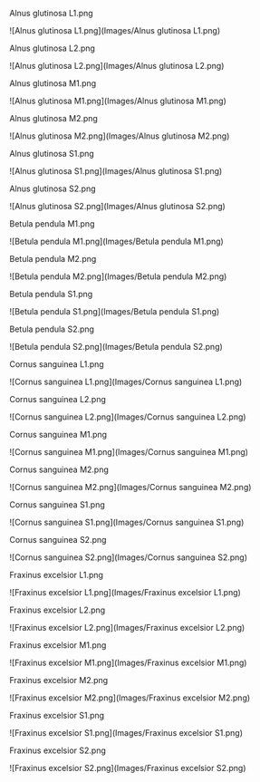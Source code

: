 Alnus glutinosa L1.png

![Alnus glutinosa L1.png](Images/Alnus glutinosa L1.png)

Alnus glutinosa L2.png

![Alnus glutinosa L2.png](Images/Alnus glutinosa L2.png)

Alnus glutinosa M1.png

![Alnus glutinosa M1.png](Images/Alnus glutinosa M1.png)

Alnus glutinosa M2.png

![Alnus glutinosa M2.png](Images/Alnus glutinosa M2.png)

Alnus glutinosa S1.png

![Alnus glutinosa S1.png](Images/Alnus glutinosa S1.png)

Alnus glutinosa S2.png

![Alnus glutinosa S2.png](Images/Alnus glutinosa S2.png)

Betula pendula M1.png

![Betula pendula M1.png](Images/Betula pendula M1.png)

Betula pendula M2.png

![Betula pendula M2.png](Images/Betula pendula M2.png)

Betula pendula S1.png

![Betula pendula S1.png](Images/Betula pendula S1.png)

Betula pendula S2.png

![Betula pendula S2.png](Images/Betula pendula S2.png)

Cornus sanguinea L1.png

![Cornus sanguinea L1.png](Images/Cornus sanguinea L1.png)

Cornus sanguinea L2.png

![Cornus sanguinea L2.png](Images/Cornus sanguinea L2.png)

Cornus sanguinea M1.png

![Cornus sanguinea M1.png](Images/Cornus sanguinea M1.png)

Cornus sanguinea M2.png

![Cornus sanguinea M2.png](Images/Cornus sanguinea M2.png)

Cornus sanguinea S1.png

![Cornus sanguinea S1.png](Images/Cornus sanguinea S1.png)

Cornus sanguinea S2.png

![Cornus sanguinea S2.png](Images/Cornus sanguinea S2.png)

Fraxinus excelsior L1.png

![Fraxinus excelsior L1.png](Images/Fraxinus excelsior L1.png)

Fraxinus excelsior L2.png

![Fraxinus excelsior L2.png](Images/Fraxinus excelsior L2.png)

Fraxinus excelsior M1.png

![Fraxinus excelsior M1.png](Images/Fraxinus excelsior M1.png)

Fraxinus excelsior M2.png

![Fraxinus excelsior M2.png](Images/Fraxinus excelsior M2.png)

Fraxinus excelsior S1.png

![Fraxinus excelsior S1.png](Images/Fraxinus excelsior S1.png)

Fraxinus excelsior S2.png

![Fraxinus excelsior S2.png](Images/Fraxinus excelsior S2.png)

